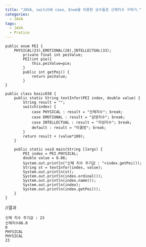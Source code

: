 ```yaml
---
title: "JAVA, switch와 case, Enum을 이용한 상수들로 신체지수 구하기."
categories:
  - JAVA
tags:
  - JAVA
  - Pratice
---
```


	public enum PEI {
		PHYSICAL(23),EMOTIONAL(28),INTELLECTUAL(33);
			private final int peiValue;
			PEI(int pie){
				this.peiValue=pie;
			}
			public int getPei()	{
				return peiValue;
			}
	}

	public class basic038 {
		public static String textInfor(PEI index, double value) {
			String result = "";
			switch(index) {
				case PHYSICAL : result = "신체지수"; break;
				case EMOTIONAL : result = "감정지수"; break;
				case INTELLECTUAL : result = "지성지수"; break;
				default : result = "미결정"; break;
			}
			return result + (value*100);
		}
>
		public static void main(String []args) {
			PEI index = PEI.PHYSICAL;
			double value = 0.86;
			System.out.println("신체 지수 주기값 : "+index.getPei());
			String st = textInfor(index, value);
			System.out.println(st);
			System.out.println(index.ordinal());
			System.out.println(index.name());
			System.out.println(index);
			System.out.println(index.getPei());
		}
	}

//결과

	신체 지수 주기값 : 23
	신체지수86.0
	0
	PHYSICAL
	PHYSICAL
	23